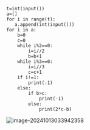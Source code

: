 ```
t=int(input())
a=[]
for i in range(t):
   a.append(int(input()))
for i in a:
    b=0
    c=0
    while i%2==0:
        i=i//2
        b=b+1
    while i%3==0:
        i=i//3
        c=c+1
    if i!=1:
        print(-1)
    else:
        if b>c:
            print(-1)
        else:
            print(2*c-b)
```

![image-20241013033942358](C:\Users\huawei\AppData\Roaming\Typora\typora-user-images\image-20241013033942358.png)